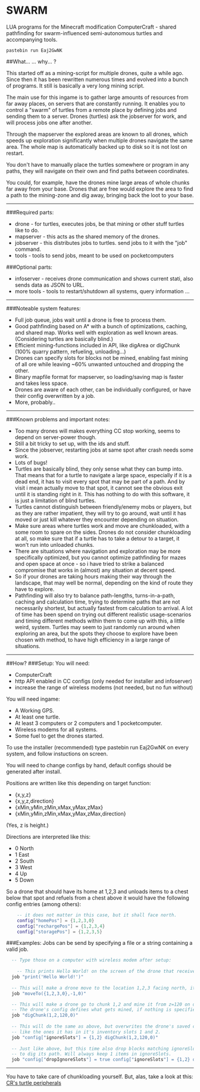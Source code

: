 SWARM
=====

LUA programs for the Minecraft modification ComputerCraft - shared pathfinding for swarm-influenced semi-autonomous turtles and accompanying tools.

    pastebin run Eaj2GwNK

##What... ... why... ?

This started off as a mining-script for multiple drones, quite a while ago. Since then it has
been rewritten numerous times and evolved into a bunch of programs. It still is basically a 
very long mining script.

The main use for this ingame is to gather large amounts of resources from far away places,
on servers that are constantly running. 
It enables you to control a "swarm" of turtles from a remote place by defining jobs and 
sending them to a server. Drones (turtles) ask the jobserver for work, and will process
jobs one after another. 

Through the mapserver the explored areas are known to all drones, which speeds up exploration
significantly when multiple drones navigate the same area.
The whole map is automatically backed up to disk so it is not lost on restart. 

You don't have to manually place the turtles somewhere or program in any paths, they will 
navigate on their own and find paths between coordinates. 

You could, for example, have the drones mine large areas of whole chunks far away from your base. 
Drones that are free would explore the area to find a path to the mining-zone and dig away, 
bringing back the loot to your base. 


---

###Required parts:
<ul>
<li>drone - for turtles, executes jobs, be that mining or other stuff turtles like to do.</li>
<li>mapserver - this acts as the shared memory of the drones.</li>
<li>jobserver - this distributes jobs to turtles. send jobs to it with the "job" command.</li>
<li>tools - tools to send jobs, meant to be used on pocketcomputers</li>
</ul>

###Optional parts:
<ul>
<li>infoserver - receives drone communication and shows current stati, also sends data as JSON to URL.</li>
<li>more tools - tools to restart/shutdown all systems, query information ...</li>
</ul>

---

###Noteable system features:
<ul >
<li>Full job queue, jobs wait until a drone is free to process them.</li>
<li>Good pathfinding based on A* with a bunch of optimizations, caching, and shared map. Works well with exploration as well known areas. (Considering turtles are basically blind.)</li>
<li>Efficient mining-functions included in API, like digArea or digChunk (100% quarry pattern, refueling, unloading...)</li>
<li>Drones can specify slots for blocks not be mined, enabling fast mining of all ore while leaving ~60% unwanted untouched and dropping the other.</li>
<li>Binary mapfile format for mapserver, so loading/saving map is faster and takes less space.</li>
<li>Drones are aware of each other, can be individually configured, or have their config overwritten by a job.</li>
<li>More, probably..</li>
</ul>

---

###Known problems and important notes:
<ul>
<li>Too many drones will makes everything CC stop working, seems to depend on server-power though.</li>
<li>Still a bit tricky to set up, with the ids and stuff.</li>
<li>Since the jobserver, restarting jobs at same spot after crash needs some work.</li>
<li>Lots of bugs!</li>
<li>Turtles are basically blind, they only sense what they can bump into. That means that for a turtle to navigate a large space, especially if it is a dead end, it has to visit every spot that may be part of a path. And by visit i mean actually move to that spot, it cannot see the obvious exit until it is standing right in it. This has nothing to do with this software, it is just a limitation of blind turtles.</li>
<li>Turtles cannot distinguish between friendly/enemy mobs or players, but as they are rather impatient, they will try to go around, wait until it has moved or just kill whatever they encounter depending on situation.</li>
<li>Make sure areas where turtles work and move are chunkloaded, with a some room to spare on the sides. Drones do not consider chunkloading at all, so make sure that if a turtle has to take a detour to a target, it won't run into unloaded chunks.</li>
<li>There are situations where navigation and exploration may be more specifically optimized, but you cannot optimize pathfinding for mazes and open space at once - so i have tried to strike a balanced compromise that works in (almost) any situation at decent speed.</li>
<li>So if your drones are taking hours making their way through the landscape, that may well be normal, depending on the kind of route they have to explore.</li>
<li>Pathfinding will also try to balance path-lengths, turns-in-a-path, caching and calculation time, trying to determine paths that are not necessarily shortest, but actually fastest from calculation to arrival. A lot of time has been spend on trying out different realistic usage-scenarios and timing different methods within them to come up with this, a little weird, system. Turtles may seem to just randomly run around when exploring an area, but the spots they choose to explore have been chosen with method, to have high efficiency in a large range of situations.</li>
</ul>

---

##How?
###Setup:
You will need:
<ul>
<li>ComputerCraft</li>
<li>http API enabled in CC configs (only needed for installer and infoserver)</li>
<li>increase the range of wireless modems (not needed, but no fun without)</li>
</ul>

You will need ingame:
<ul>
<li>A Working GPS.</li>
<li>At least one turtle.</li>
<li>At least 3 computers or 2 computers and 1 pocketcomputer.</li>
<li>Wireless modems for all systems.</li>
<li>Some fuel to get the drones started.</li>
</ul>

To use the installer (recommended) type
    pastebin run Eaj2GwNK
on every system, and follow instuctions on screen.

You will need to change configs by hand, default configs should be generated
after install.

Positions are written like this depending on target function:
<ul>
<li>{x,y,z}</li>
<li>{x,y,z,direction}</li>
<li>{xMin,yMin,zMin,xMax,yMax,zMax}</li>
<li>{xMin,yMin,zMin,xMax,yMax,zMax,direction}</li>
</ul>
(Yes, z is height.)

Directions are interpreted like this:
<ul>
<li>0 North</li>
<li>1 East</li>
<li>2 South</li>
<li>3 West</li>
<li>4 Up</li>
<li>5 Down</li>
</ul>

So a drone that should have its home at 1,2,3 and unloads items to a chest 
below that spot and refuels from a chest above it would have the following 
config entries (among others):
```lua
    -- it does not matter in this case, but it shall face north.
    config["homePos"] = {1,2,3,0}
    config["rechargePos"] = {1,2,3,4}
    config["storagePos"] = {1,2,3,5}
```

###Examples:
Jobs can be send by specifying a file or a string containing a valid job.<br/>
```lua
  -- Type those on a computer with wireless modem after setup:
  
    -- This prints Hello World! on the screen of the drone that receives the job.
  job "print('Hello World!')"
  
  -- This will make a drone move to the location 1,2,3 facing north, it will keep trying indefinitely.
  job "moveTo({1,2,3,0},-1,0)"

  -- This will make a drone go to chunk 1,2 and mine it from z=120 on downwards.
  -- The drone's config defines what gets mined, if nothing is specified, everything is mined.
  job "digChunk(1,2,120,0)"
  
  -- This will do the same as above, but overwrites the drone's saved config to have it not mine blocks
  -- like the ones it has in it's inventory slots 1 and 2.
  job "config["ignoreSlots"] = {1,2} digChunk(1,2,120,0)"
  
  -- Just like above, but this time also drop blocks matching ignoreSlots that drone had to mine in order
  -- to dig its path. Will always keep 1 items in ignoreSlots.
  job "config["dropIgnoreSlots"] = true config["ignoreSlots"] = {1,2} digChunk(1,2,120,0)"
```

---

You have to take care of chunkloading yourself. But, alas, take a look at this: <a href="http://www.computercraft.info/forums2/index.php?/topic/18156-mc-16-cc-158-163-turtle-chunkloaders-mining-chunkloaders-crmod/">CR's turtle peripherals</a>
